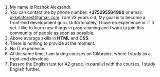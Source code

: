 1.  My name is Rozhok Aleksandr.
2.  You can contact me by phone number: **+375295584990** or email: <akkelaforest@gmail.com>.
I am 23 years old, My goal is to become a front-end development guru. Unfortunately, I have no experience in IT it yet.
I like to learn new things in programming and I want to join this community of people as soon as possible.
4.  Above average skills in **HTML** and **CSS**.
5.  There is nothing to provide at the moment.
6.  No IT experience. 
7.  At the same time, I am taking courses on Gikbrains, where I study as a front-end develope.
8.  Passed the English test for A2 grade. In parallel with the courses, I study English further.

